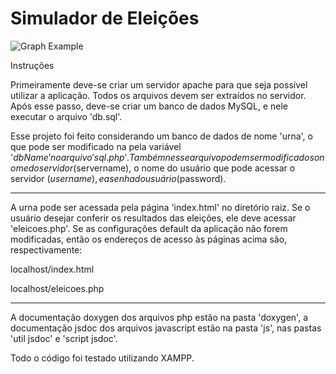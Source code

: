 # Simulador de Eleições

![Graph Example](https://github.com/cadu1979/Simulador-de-Eleicoes/blob/main/screenshot.jpg?raw=true)

Instruções <br/>

Primeiramente deve-se criar um servidor apache para que seja possível utilizar a aplicação. Todos os arquivos devem ser extraídos no servidor.
Após esse passo, deve-se criar um banco de dados MySQL, e nele executar o arquivo 'db.sql'.

Esse projeto foi feito considerando um banco de dados de nome 'urna', o que pode ser modificado na pela variável '$dbName' no arquivo 'sql.php'. Também nesse arquivo podem ser modificados o nome do servidor ($servername), o nome do usuário que pode acessar o servidor ($username), e a senha do usuário ($password).

<hr>

A urna pode ser acessada pela página 'index.html' no diretório raiz.
Se o usuário desejar conferir os resultados das eleições, ele deve acessar 'eleicoes.php'.
Se as configurações default da aplicação não forem modificadas, então os endereços de acesso às páginas acima são, respectivamente:

localhost/index.html

localhost/eleicoes.php

<hr>

A documentação doxygen dos arquivos php estão na pasta 'doxygen', a documentação jsdoc dos arquivos javascript estão na pasta 'js', nas pastas 'util jsdoc' e 'script jsdoc'.

Todo o código foi testado utilizando XAMPP.
